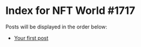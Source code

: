 # Index for NFT World #1717
Posts will be displayed in the order below:

- [Your first post](./001-first.md)

